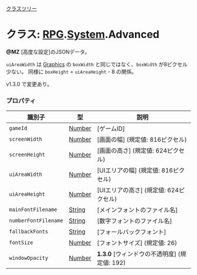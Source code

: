 [クラスツリー](index.md)

# クラス: [RPG](RPG.md).[System](RPG.System.md).Advanced
**@MZ** [高度な設定]のJSONデータ。

`uiAreaWidth` は [Graphics](Graphics.md) の `boxWidth` と同じではなく、`boxWidth`  が8ピクセル少ない。
同様に  `boxHeight` = `uiAreaHeight` - 8 の関係。

v1.3.0 で変更あり。

### プロパティ

| 識別子 | 型 | 説明 |
| --- | --- | --- |
| `gameId` | [Number](Number.md) | [ゲームID] |
| `screenWidth` | [Number](Number.md) | [画面の幅] (規定値: 816ピクセル) |
| `screenHeight` | [Number](Number.md) | [画面の高さ] (規定値: 624ピクセル) |
| `uiAreaWidth` | [Number](Number.md) | [UIエリアの幅] (規定値: 816ピクセル) |
| `uiAreaHeight` | [Number](Number.md) | [UIエリアの高さ] (規定値: 624ピクセル) |
| `mainFontFilename` | [String](String.md) | [メインフォントのファイル名] |
| `numberFontFilename` | [String](String.md) | [数字フォントのファイル名] |
| `fallbackFonts` | [String](String.md) | [フォールバックフォント] |
| `fontSize` | [Number](Number.md) | [フォントサイズ] (規定値: 26) |
| `windowOpacity` | [Number](Number.md) | **1.3.0** [ウィンドウの不透明度] (規定値: 192) |